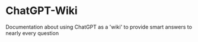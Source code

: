 # ChatGPT-Wiki
Documentation about using ChatGPT as a 'wiki' to provide smart answers to nearly every question
